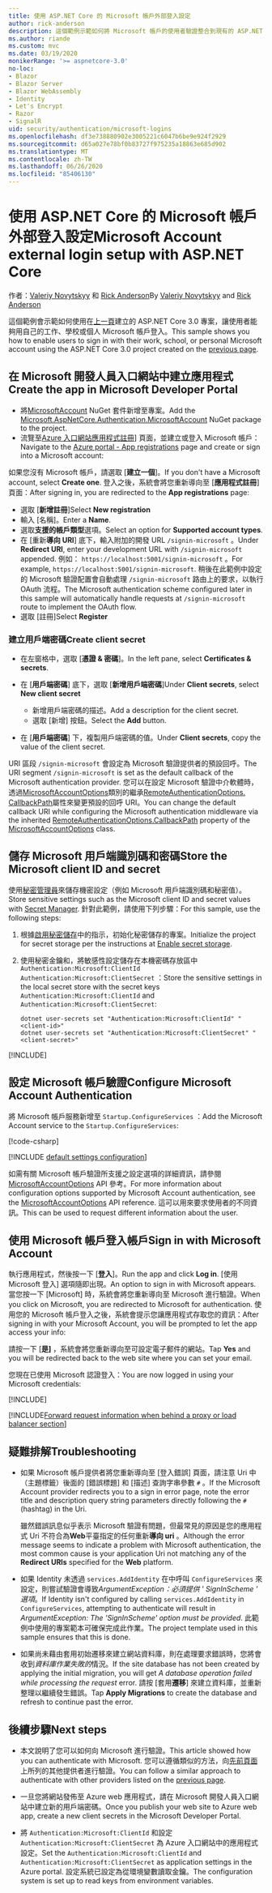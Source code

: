 ```yaml
---
title: 使用 ASP.NET Core 的 Microsoft 帳戶外部登入設定
author: rick-anderson
description: 這個範例示範如何將 Microsoft 帳戶的使用者驗證整合到現有的 ASP.NET Core 應用程式中。
ms.author: riande
ms.custom: mvc
ms.date: 03/19/2020
monikerRange: '>= aspnetcore-3.0'
no-loc:
- Blazor
- Blazor Server
- Blazor WebAssembly
- Identity
- Let's Encrypt
- Razor
- SignalR
uid: security/authentication/microsoft-logins
ms.openlocfilehash: df3e738880902e3005221c6047b6be9e924f2929
ms.sourcegitcommit: d65a027e78bf0b83727f975235a18863e685d902
ms.translationtype: MT
ms.contentlocale: zh-TW
ms.lasthandoff: 06/26/2020
ms.locfileid: "85406130"
---
```

# <a name="microsoft-account-external-login-setup-with-aspnet-core"></a><span data-ttu-id="88e2e-103">使用 ASP.NET Core 的 Microsoft 帳戶外部登入設定</span><span class="sxs-lookup"><span data-stu-id="88e2e-103">Microsoft Account external login setup with ASP.NET Core</span></span>

<span data-ttu-id="88e2e-104">作者：[Valeriy Novytskyy](https://github.com/01binary) 和 [Rick Anderson](https://twitter.com/RickAndMSFT)</span><span class="sxs-lookup"><span data-stu-id="88e2e-104">By [Valeriy Novytskyy](https://github.com/01binary) and [Rick Anderson](https://twitter.com/RickAndMSFT)</span></span>

<span data-ttu-id="88e2e-105">這個範例會示範如何使用在[上一頁](xref:security/authentication/social/index)建立的 ASP.NET Core 3.0 專案，讓使用者能夠用自己的工作、學校或個人 Microsoft 帳戶登入。</span><span class="sxs-lookup"><span data-stu-id="88e2e-105">This sample shows you how to enable users to sign in with their work, school, or personal Microsoft account using the ASP.NET Core 3.0 project created on the [previous page](xref:security/authentication/social/index).</span></span>

## <a name="create-the-app-in-microsoft-developer-portal"></a><span data-ttu-id="88e2e-106">在 Microsoft 開發人員入口網站中建立應用程式</span><span class="sxs-lookup"><span data-stu-id="88e2e-106">Create the app in Microsoft Developer Portal</span></span>

* <span data-ttu-id="88e2e-107">將[MicrosoftAccount](https://www.nuget.org/packages/Microsoft.AspNetCore.Authentication.MicrosoftAccount/) NuGet 套件新增至專案。</span><span class="sxs-lookup"><span data-stu-id="88e2e-107">Add the [Microsoft.AspNetCore.Authentication.MicrosoftAccount](https://www.nuget.org/packages/Microsoft.AspNetCore.Authentication.MicrosoftAccount/) NuGet package to the project.</span></span>
* <span data-ttu-id="88e2e-108">流覽至[Azure 入口網站應用程式註冊](https://go.microsoft.com/fwlink/?linkid=2083908)] 頁面，並建立或登入 Microsoft 帳戶：</span><span class="sxs-lookup"><span data-stu-id="88e2e-108">Navigate to the [Azure portal - App registrations](https://go.microsoft.com/fwlink/?linkid=2083908) page and create or sign into a Microsoft account:</span></span>

<span data-ttu-id="88e2e-109">如果您沒有 Microsoft 帳戶，請選取 [**建立一個**]。</span><span class="sxs-lookup"><span data-stu-id="88e2e-109">If you don't have a Microsoft account, select **Create one**.</span></span> <span data-ttu-id="88e2e-110">登入之後，系統會將您重新導向至 [**應用程式註冊**] 頁面：</span><span class="sxs-lookup"><span data-stu-id="88e2e-110">After signing in, you are redirected to the **App registrations** page:</span></span>

* <span data-ttu-id="88e2e-111">選取 [**新增註冊**]</span><span class="sxs-lookup"><span data-stu-id="88e2e-111">Select **New registration**</span></span>
* <span data-ttu-id="88e2e-112">輸入 [名稱]。</span><span class="sxs-lookup"><span data-stu-id="88e2e-112">Enter a **Name**.</span></span>
* <span data-ttu-id="88e2e-113">選取**支援的帳戶類型**選項。</span><span class="sxs-lookup"><span data-stu-id="88e2e-113">Select an option for **Supported account types**.</span></span>  <!-- Accounts for any org work with MS domain accounts. Most folks probably want the last option, personal MS accounts. It took 24 hours after setting this up for the keys to work -->
* <span data-ttu-id="88e2e-114">在 [重新**導向 URI**] 底下，輸入附加的開發 URL `/signin-microsoft` 。</span><span class="sxs-lookup"><span data-stu-id="88e2e-114">Under **Redirect URI**, enter your development URL with `/signin-microsoft` appended.</span></span> <span data-ttu-id="88e2e-115">例如： `https://localhost:5001/signin-microsoft` 。</span><span class="sxs-lookup"><span data-stu-id="88e2e-115">For example, `https://localhost:5001/signin-microsoft`.</span></span> <span data-ttu-id="88e2e-116">稍後在此範例中設定的 Microsoft 驗證配置會自動處理 `/signin-microsoft` 路由上的要求，以執行 OAuth 流程。</span><span class="sxs-lookup"><span data-stu-id="88e2e-116">The Microsoft authentication scheme configured later in this sample will automatically handle requests at `/signin-microsoft` route to implement the OAuth flow.</span></span>
* <span data-ttu-id="88e2e-117">選取 [註冊]</span><span class="sxs-lookup"><span data-stu-id="88e2e-117">Select **Register**</span></span>

### <a name="create-client-secret"></a><span data-ttu-id="88e2e-118">建立用戶端密碼</span><span class="sxs-lookup"><span data-stu-id="88e2e-118">Create client secret</span></span>

* <span data-ttu-id="88e2e-119">在左窗格中，選取 [**憑證 & 密碼**]。</span><span class="sxs-lookup"><span data-stu-id="88e2e-119">In the left pane, select **Certificates & secrets**.</span></span>
* <span data-ttu-id="88e2e-120">在 [**用戶端密碼**] 底下，選取 [**新增用戶端密碼**]</span><span class="sxs-lookup"><span data-stu-id="88e2e-120">Under **Client secrets**, select **New client secret**</span></span>

  * <span data-ttu-id="88e2e-121">新增用戶端密碼的描述。</span><span class="sxs-lookup"><span data-stu-id="88e2e-121">Add a description for the client secret.</span></span>
  * <span data-ttu-id="88e2e-122">選取 [新增] 按鈕。</span><span class="sxs-lookup"><span data-stu-id="88e2e-122">Select the **Add** button.</span></span>

* <span data-ttu-id="88e2e-123">在 [**用戶端密碼**] 下，複製用戶端密碼的值。</span><span class="sxs-lookup"><span data-stu-id="88e2e-123">Under **Client secrets**, copy the value of the client secret.</span></span>

<span data-ttu-id="88e2e-124">URI 區段 `/signin-microsoft` 會設定為 Microsoft 驗證提供者的預設回呼。</span><span class="sxs-lookup"><span data-stu-id="88e2e-124">The URI segment `/signin-microsoft` is set as the default callback of the Microsoft authentication provider.</span></span> <span data-ttu-id="88e2e-125">您可以在設定 Microsoft 驗證中介軟體時，透過[MicrosoftAccountOptions](/dotnet/api/microsoft.aspnetcore.authentication.microsoftaccount.microsoftaccountoptions)類別的繼承[RemoteAuthenticationOptions. CallbackPath](/dotnet/api/microsoft.aspnetcore.authentication.remoteauthenticationoptions.callbackpath)屬性來變更預設的回呼 URI。</span><span class="sxs-lookup"><span data-stu-id="88e2e-125">You can change the default callback URI while configuring the Microsoft authentication middleware via the inherited [RemoteAuthenticationOptions.CallbackPath](/dotnet/api/microsoft.aspnetcore.authentication.remoteauthenticationoptions.callbackpath) property of the [MicrosoftAccountOptions](/dotnet/api/microsoft.aspnetcore.authentication.microsoftaccount.microsoftaccountoptions) class.</span></span>

## <a name="store-the-microsoft-client-id-and-secret"></a><span data-ttu-id="88e2e-126">儲存 Microsoft 用戶端識別碼和密碼</span><span class="sxs-lookup"><span data-stu-id="88e2e-126">Store the Microsoft client ID and secret</span></span>

<span data-ttu-id="88e2e-127">使用[秘密管理員](xref:security/app-secrets)來儲存機密設定（例如 Microsoft 用戶端識別碼和秘密值）。</span><span class="sxs-lookup"><span data-stu-id="88e2e-127">Store sensitive settings such as the Microsoft client ID and secret values with [Secret Manager](xref:security/app-secrets).</span></span> <span data-ttu-id="88e2e-128">針對此範例，請使用下列步驟：</span><span class="sxs-lookup"><span data-stu-id="88e2e-128">For this sample, use the following steps:</span></span>

1. <span data-ttu-id="88e2e-129">根據[啟用秘密儲存](xref:security/app-secrets#enable-secret-storage)中的指示，初始化秘密儲存的專案。</span><span class="sxs-lookup"><span data-stu-id="88e2e-129">Initialize the project for secret storage per the instructions at [Enable secret storage](xref:security/app-secrets#enable-secret-storage).</span></span>
1. <span data-ttu-id="88e2e-130">使用秘密金鑰和，將敏感性設定儲存在本機密碼存放區中 `Authentication:Microsoft:ClientId` `Authentication:Microsoft:ClientSecret` ：</span><span class="sxs-lookup"><span data-stu-id="88e2e-130">Store the sensitive settings in the local secret store with the secret keys `Authentication:Microsoft:ClientId` and `Authentication:Microsoft:ClientSecret`:</span></span>

    ```dotnetcli
    dotnet user-secrets set "Authentication:Microsoft:ClientId" "<client-id>"
    dotnet user-secrets set "Authentication:Microsoft:ClientSecret" "<client-secret>"
    ```

[!INCLUDE[](~/includes/environmentVarableColon.md)]

## <a name="configure-microsoft-account-authentication"></a><span data-ttu-id="88e2e-131">設定 Microsoft 帳戶驗證</span><span class="sxs-lookup"><span data-stu-id="88e2e-131">Configure Microsoft Account Authentication</span></span>

<span data-ttu-id="88e2e-132">將 Microsoft 帳戶服務新增至 `Startup.ConfigureServices` ：</span><span class="sxs-lookup"><span data-stu-id="88e2e-132">Add the Microsoft Account service to the `Startup.ConfigureServices`:</span></span>

[!code-csharp[](~/security/authentication/social/social-code/3.x/StartupMS3x.cs?name=snippet&highlight=10-14)]

[!INCLUDE [default settings configuration](includes/default-settings.md)]

<span data-ttu-id="88e2e-133">如需有關 Microsoft 帳戶驗證所支援之設定選項的詳細資訊，請參閱[MicrosoftAccountOptions](/dotnet/api/microsoft.aspnetcore.builder.microsoftaccountoptions) API 參考。</span><span class="sxs-lookup"><span data-stu-id="88e2e-133">For more information about configuration options supported by Microsoft Account authentication, see the [MicrosoftAccountOptions](/dotnet/api/microsoft.aspnetcore.builder.microsoftaccountoptions) API reference.</span></span> <span data-ttu-id="88e2e-134">這可以用來要求使用者的不同資訊。</span><span class="sxs-lookup"><span data-stu-id="88e2e-134">This can be used to request different information about the user.</span></span>

## <a name="sign-in-with-microsoft-account"></a><span data-ttu-id="88e2e-135">使用 Microsoft 帳戶登入帳戶</span><span class="sxs-lookup"><span data-stu-id="88e2e-135">Sign in with Microsoft Account</span></span>

<span data-ttu-id="88e2e-136">執行應用程式，然後按一下 [**登入**]。</span><span class="sxs-lookup"><span data-stu-id="88e2e-136">Run the app and click **Log in**.</span></span> <span data-ttu-id="88e2e-137">[使用 Microsoft 登入] 選項隨即出現。</span><span class="sxs-lookup"><span data-stu-id="88e2e-137">An option to sign in with Microsoft appears.</span></span> <span data-ttu-id="88e2e-138">當您按一下 [Microsoft] 時，系統會將您重新導向至 Microsoft 進行驗證。</span><span class="sxs-lookup"><span data-stu-id="88e2e-138">When you click on Microsoft, you are redirected to Microsoft for authentication.</span></span> <span data-ttu-id="88e2e-139">使用您的 Microsoft 帳戶登入之後，系統會提示您讓應用程式存取您的資訊：</span><span class="sxs-lookup"><span data-stu-id="88e2e-139">After signing in with your Microsoft Account, you will be prompted to let the app access your info:</span></span>

<span data-ttu-id="88e2e-140">請按一下 [**是]** ，系統會將您重新導向至可設定電子郵件的網站。</span><span class="sxs-lookup"><span data-stu-id="88e2e-140">Tap **Yes** and you will be redirected back to the web site where you can set your email.</span></span>

<span data-ttu-id="88e2e-141">您現在已使用 Microsoft 認證登入：</span><span class="sxs-lookup"><span data-stu-id="88e2e-141">You are now logged in using your Microsoft credentials:</span></span>

[!INCLUDE[](includes/chain-auth-providers.md)]

[!INCLUDE[Forward request information when behind a proxy or load balancer section](includes/forwarded-headers-middleware.md)]

## <a name="troubleshooting"></a><span data-ttu-id="88e2e-142">疑難排解</span><span class="sxs-lookup"><span data-stu-id="88e2e-142">Troubleshooting</span></span>

* <span data-ttu-id="88e2e-143">如果 Microsoft 帳戶提供者將您重新導向至 [登入錯誤] 頁面，請注意 Uri 中（主題標籤）後面的 [錯誤標題] 和 [描述] 查詢字串參數 `#` 。</span><span class="sxs-lookup"><span data-stu-id="88e2e-143">If the Microsoft Account provider redirects you to a sign in error page, note the error title and description query string parameters directly following the `#` (hashtag) in the Uri.</span></span>

  <span data-ttu-id="88e2e-144">雖然錯誤訊息似乎表示 Microsoft 驗證有問題，但最常見的原因是您的應用程式 Uri 不符合為**Web**平臺指定的任何重新**導向 uri** 。</span><span class="sxs-lookup"><span data-stu-id="88e2e-144">Although the error message seems to indicate a problem with Microsoft authentication, the most common cause is your application Uri not matching any of the **Redirect URIs** specified for the **Web** platform.</span></span>
* <span data-ttu-id="88e2e-145">如果 Identity 未透過 `services.AddIdentity` 在中呼叫 `ConfigureServices` 來設定，則嘗試驗證會導致*ArgumentException：必須提供 ' SignInScheme ' 選項*。</span><span class="sxs-lookup"><span data-stu-id="88e2e-145">If Identity isn't configured by calling `services.AddIdentity` in `ConfigureServices`, attempting to authenticate will result in *ArgumentException: The 'SignInScheme' option must be provided*.</span></span> <span data-ttu-id="88e2e-146">此範例中使用的專案範本可確保完成此作業。</span><span class="sxs-lookup"><span data-stu-id="88e2e-146">The project template used in this sample ensures that this is done.</span></span>
* <span data-ttu-id="88e2e-147">如果尚未藉由套用初始遷移來建立網站資料庫，則在處理要求錯誤時，您將會收到*資料庫作業失敗的*情況。</span><span class="sxs-lookup"><span data-stu-id="88e2e-147">If the site database has not been created by applying the initial migration, you will get *A database operation failed while processing the request* error.</span></span> <span data-ttu-id="88e2e-148">請按 [套用**遷移**] 來建立資料庫，並重新整理以繼續發生錯誤。</span><span class="sxs-lookup"><span data-stu-id="88e2e-148">Tap **Apply Migrations** to create the database and refresh to continue past the error.</span></span>

## <a name="next-steps"></a><span data-ttu-id="88e2e-149">後續步驟</span><span class="sxs-lookup"><span data-stu-id="88e2e-149">Next steps</span></span>

* <span data-ttu-id="88e2e-150">本文說明了您可以如何向 Microsoft 進行驗證。</span><span class="sxs-lookup"><span data-stu-id="88e2e-150">This article showed how you can authenticate with Microsoft.</span></span> <span data-ttu-id="88e2e-151">您可以遵循類似的方法，向[先前頁面](xref:security/authentication/social/index)上所列的其他提供者進行驗證。</span><span class="sxs-lookup"><span data-stu-id="88e2e-151">You can follow a similar approach to authenticate with other providers listed on the [previous page](xref:security/authentication/social/index).</span></span>

* <span data-ttu-id="88e2e-152">一旦您將網站發佈至 Azure web 應用程式，請在 Microsoft 開發人員入口網站中建立新的用戶端密碼。</span><span class="sxs-lookup"><span data-stu-id="88e2e-152">Once you publish your web site to Azure web app, create a new client secrets in the Microsoft Developer Portal.</span></span>

* <span data-ttu-id="88e2e-153">將 `Authentication:Microsoft:ClientId` 和設定 `Authentication:Microsoft:ClientSecret` 為 Azure 入口網站中的應用程式設定。</span><span class="sxs-lookup"><span data-stu-id="88e2e-153">Set the `Authentication:Microsoft:ClientId` and `Authentication:Microsoft:ClientSecret` as application settings in the Azure portal.</span></span> <span data-ttu-id="88e2e-154">設定系統已設定為從環境變數讀取金鑰。</span><span class="sxs-lookup"><span data-stu-id="88e2e-154">The configuration system is set up to read keys from environment variables.</span></span>
